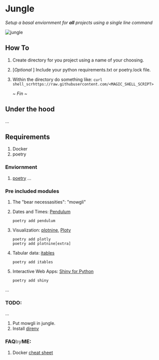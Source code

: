 # Jungle
<i>Setup a basal enviornment for <b>all</b> projects using a single line command</i>

![jungle](/assets/trippin_through_the_jungle.gif)


## How To
1. Create directory for you project using a name of your choosing.
1. [*Optional* ] Include your python requirements.txt or poetry.lock file.
1. Within the directory do something like: `curl shell_scrhttps://raw.githubusercontent.com/<MAGIC_SHELL_SCRIPT>`

	*~ Fin ~*

## Under the hood
...

## Requirements
1. Docker
2. poetry

### Enviornment
1. [poetry](https://python-poetry.org/docs/)
...

### Pre included modules
1. The "bear necessasities":
	"mowgli"
	
2. Dates and Times: 
	[Pendulum](https://pendulum.eustace.io/docs/)
	```
	poetry add pendulum
	```

3. Visualization: 
	[plotnine](https://github.com/has2k1/plotnine), [Ploty](https://plotly.com/python/)
	```
	poetry add plotly
	poetry add plotnine[extra]
	```
4. Tabular data:
	[itables](https://github.com/mwouts/itables/)
	```
	poetry add itables
	```

5. Interactive Web Apps:
	[Shiny for Python](https://shiny.rstudio.com/py/api/)
	```
	poetry add shiny
	```
...

### TODO:
...

1. Put mowgli in jungle.
2. Install [direnv](https://direnv.net/)

### FAQ<span style="color:gray;">by</span>ME:
1. Docker [cheat sheet](https://kapeli.com/cheat_sheets/Dockerfile.docset/Contents/Resources/Documents/index)